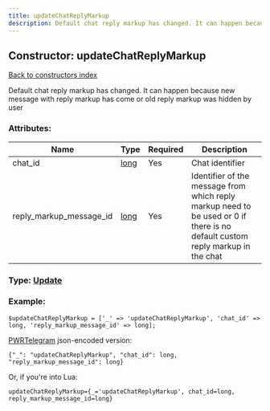 ```yaml
---
title: updateChatReplyMarkup
description: Default chat reply markup has changed. It can happen because new message with reply markup has come or old reply markup was hidden by user
---
```

## Constructor: updateChatReplyMarkup  
[Back to constructors index](index.md)



Default chat reply markup has changed. It can happen because new message with reply markup has come or old reply markup was hidden by user

### Attributes:

| Name     |    Type       | Required | Description |
|----------|---------------|----------|-------------|
|chat\_id|[long](../types/long.md) | Yes|Chat identifier|
|reply\_markup\_message\_id|[long](../types/long.md) | Yes|Identifier of the message from which reply markup need to be used or 0 if there is no default custom reply markup in the chat|



### Type: [Update](../types/Update.md)


### Example:

```
$updateChatReplyMarkup = ['_' => 'updateChatReplyMarkup', 'chat_id' => long, 'reply_markup_message_id' => long];
```  

[PWRTelegram](https://pwrtelegram.xyz) json-encoded version:

```
{"_": "updateChatReplyMarkup", "chat_id": long, "reply_markup_message_id": long}
```


Or, if you're into Lua:  


```
updateChatReplyMarkup={_='updateChatReplyMarkup', chat_id=long, reply_markup_message_id=long}

```


